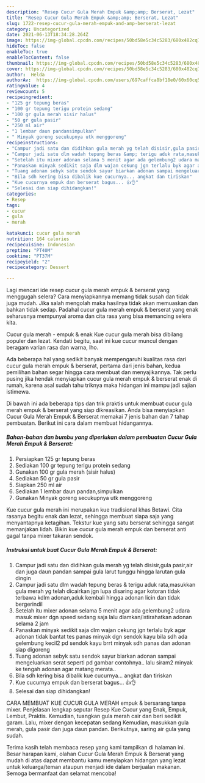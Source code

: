 ```yaml
---
description: "Resep Cucur Gula Merah Empuk &amp;amp; Berserat, Lezat"
title: "Resep Cucur Gula Merah Empuk &amp;amp; Berserat, Lezat"
slug: 1722-resep-cucur-gula-merah-empuk-and-amp-berserat-lezat
category: Uncategorized
date: 2021-06-13T18:34:28.264Z
image: https://img-global.cpcdn.com/recipes/50bd58e5c34c5283/680x482cq70/cucur-gula-merah-empuk-berserat-foto-resep-utama.jpg
hideToc: false
enableToc: true
enableTocContent: false
thumbnail: https://img-global.cpcdn.com/recipes/50bd58e5c34c5283/680x482cq70/cucur-gula-merah-empuk-berserat-foto-resep-utama.jpg
cover: https://img-global.cpcdn.com/recipes/50bd58e5c34c5283/680x482cq70/cucur-gula-merah-empuk-berserat-foto-resep-utama.jpg
author:  Helda
authorAv:  https://img-global.cpcdn.com/users/697caffca8bf18e0/60x60cq50/avatar.jpg
ratingvalue: 4
reviewcount: 5
recipeingredient:
- "125 gr tepung beras"
- "100 gr tepung terigu protein sedang"
- "100 gr gula merah sisir halus"
- "50 gr gula pasir"
- "250 ml air"
- "1 lembar daun pandansimpulkan"
- " Minyak goreng secukupnya utk menggoreng"
recipeinstructions:
- "Campur jadi satu dan didihkan gula merah yg telah disisir,gula pasir,air dan juga daun pandan sampai gula larut tunggu hingga larutan gula dingin"
- "Campur jadi satu dlm wadah tepung beras &amp; terigu aduk rata,masukkan gula merah yg telah dicairkan jgn lupa disaring agar kotoran tidak terbawa kdlm adonan,aduk kembali hingga adonan licin dan tidak bergerindil"
- "Setelah itu mixer adonan selama 5 menit agar ada gelembung2 udara masuk mixer dgn speed sedang saja lalu diamkan/istirahatkan adonan selama 2 jam"
- "Panaskan minyak sedikit saja dlm wajan cekung jgn terlalu byk agar adonan tidak bantat tes panas minyak dgn sendok kayu bila sdh ada gelembung kecil2 pd sendok kayu brrt minyak sdh panas dan adonan siap digoreng"
- "Tuang adonan sebyk satu sendok sayur biarkan adonan sampai mengeluarkan serat seperti pd gambar contohnya.. lalu siram2 minyak ke tengah adonan agar matang merata.."
- "Bila sdh kering bisa dibalik kue cucurnya... angkat dan tiriskan"
- "Kue cucurnya empuk dan berserat bagus... 👍👌"
- "Selesai dan siap dihidangkan!"
categories:
- Resep
tags:
- cucur
- gula
- merah

katakunci: cucur gula merah 
nutrition: 164 calories
recipecuisine: Indonesian
preptime: "PT40M"
cooktime: "PT37M"
recipeyield: "2"
recipecategory: Dessert

---
```



Lagi mencari ide resep cucur gula merah empuk &amp; berserat yang menggugah selera? Cara menyiapkannya memang tidak susah dan tidak juga mudah. Jika salah mengolah maka hasilnya tidak akan memuaskan dan bahkan tidak sedap. Padahal cucur gula merah empuk &amp; berserat yang enak seharusnya mempunyai aroma dan cita rasa yang bisa memancing selera kita.


Cucur gula merah - empuk &amp; enak Kue cucur gula merah bisa dibilang populer dan lezat. Kendati begitu, saat ini kue cucur muncul dengan beragam varian rasa dan warna, lho.

Ada beberapa hal yang sedikit banyak mempengaruhi kualitas rasa dari cucur gula merah empuk &amp; berserat, pertama dari jenis bahan, kedua pemilihan bahan segar hingga cara membuat dan menyajikannya. Tak perlu pusing jika hendak menyiapkan cucur gula merah empuk &amp; berserat enak di rumah, karena asal sudah tahu triknya maka hidangan ini mampu jadi sajian istimewa.


Di bawah ini ada beberapa tips dan trik praktis untuk membuat cucur gula merah empuk &amp; berserat yang siap dikreasikan. Anda bisa menyiapkan Cucur Gula Merah Empuk &amp; Berserat memakai 7 jenis bahan dan 7 tahap pembuatan. Berikut ini cara dalam membuat hidangannya.

<!--inarticleads1-->

##### Bahan-bahan dan bumbu yang diperlukan dalam pembuatan Cucur Gula Merah Empuk &amp; Berserat:

1. Persiapkan 125 gr tepung beras
1. Sediakan 100 gr tepung terigu protein sedang
1. Gunakan 100 gr gula merah (sisir halus)
1. Sediakan 50 gr gula pasir
1. Siapkan 250 ml air
1. Sediakan 1 lembar daun pandan,simpulkan
1. Gunakan  Minyak goreng secukupnya utk menggoreng


Kue cucur gula merah ini merupakan kue tradisional khas Betawi. Cita rasanya begitu enak dan lezat, sehingga membuat siapa saja yang menyantapnya ketagihan. Tekstur kue yang satu berserat sehingga sangat memanjakan lidah. Bikin kue cucur gula merah empuk dan berserat anti gagal tanpa mixer takaran sendok. 

<!--inarticleads2-->

##### Instruksi untuk buat Cucur Gula Merah Empuk &amp; Berserat:

1. Campur jadi satu dan didihkan gula merah yg telah disisir,gula pasir,air dan juga daun pandan sampai gula larut tunggu hingga larutan gula dingin
1. Campur jadi satu dlm wadah tepung beras &amp; terigu aduk rata,masukkan gula merah yg telah dicairkan jgn lupa disaring agar kotoran tidak terbawa kdlm adonan,aduk kembali hingga adonan licin dan tidak bergerindil
1. Setelah itu mixer adonan selama 5 menit agar ada gelembung2 udara masuk mixer dgn speed sedang saja lalu diamkan/istirahatkan adonan selama 2 jam
1. Panaskan minyak sedikit saja dlm wajan cekung jgn terlalu byk agar adonan tidak bantat tes panas minyak dgn sendok kayu bila sdh ada gelembung kecil2 pd sendok kayu brrt minyak sdh panas dan adonan siap digoreng
1. Tuang adonan sebyk satu sendok sayur biarkan adonan sampai mengeluarkan serat seperti pd gambar contohnya.. lalu siram2 minyak ke tengah adonan agar matang merata..
1. Bila sdh kering bisa dibalik kue cucurnya... angkat dan tiriskan
1. Kue cucurnya empuk dan berserat bagus... 👍👌
1. Selesai dan siap dihidangkan!

CARA MEMBUAT KUE CUCUR GULA MERAH empuk &amp; bersarang tanpa mixer. Penjelasan lengkap seputar Resep Kue Cucur yang Enak, Empuk, Lembut, Praktis. Kemudian, tuangkan gula merah cair dan beri sedikit garam. Lalu, mixer dengan kecepatan sedang Kemudian, masukkan gula merah, gula pasir dan juga daun pandan. Berikutnya, saring air gula yang sudah. 

Terima kasih telah membaca resep yang kami tampilkan di halaman ini. Besar harapan kami, olahan Cucur Gula Merah Empuk &amp; Berserat yang mudah di atas dapat membantu kamu menyiapkan hidangan yang lezat untuk keluarga/teman ataupun menjadi ide dalam berjualan makanan. Semoga bermanfaat dan selamat mencoba!
